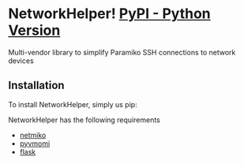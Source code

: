 NetworkHelper!
[PyPI - Python Version](https://img.shields.io/pypi/pyversions/netmiko.svg)
=======

Multi-vendor library to simplify Paramiko SSH connections to network devices

## Installation

To install NetworkHelper, simply us pip:

NetworkHelper has the following requirements
- [netmiko](https://github.com/ktbyers/netmiko)
- [pyvmomi](https://github.com/vmware/pyvmomi)
- [flask](https://github.com/pallets/flask)
